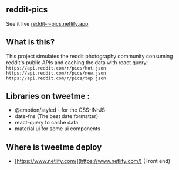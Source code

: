 ## reddit-pics
See it live [reddit-r-pics.netlify.app](https://reddit-r-pics.netlify.app/)

## What is this?
This project simulates the reddit photography community consuming reddit's public APIs and caching the data with react query: <br/>
`https://api.reddit.com/r/pics/hot.json` <br/>
`https://api.reddit.com/r/pics/new.json` <br/>
`https://api.reddit.com/r/pics/top.json`

## Libraries on tweetme :

- @emotion/styled - for the CSS-IN-JS
- date-fns (The best date formatter)
- react-query to cache data
- material ui for some ui components

## Where is tweetme deploy
- [https://www.netlify.com/](https://www.netlify.com/) (Front end)
